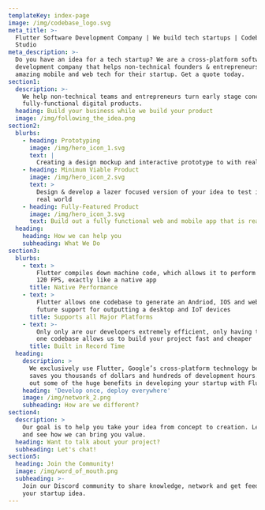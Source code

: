 ```yaml
---
templateKey: index-page
image: /img/codebase_logo.svg
meta_title: >-
  Flutter Software Development Company | We build tech startups | Codebase
  Studio
meta_description: >-
  Do you have an idea for a tech startup? We are a cross-platform software
  development company that helps non-technical founders & entrepreneurs develop
  amazing mobile and web tech for their startup. Get a quote today.
section1:
  description: >-
    We help non-technical teams and entrepreneurs turn early stage concepts into
    fully-functional digital products.
  heading: Build your business while we build your product
  image: /img/following_the_idea.png
section2:
  blurbs:
    - heading: Prototyping
      image: /img/hero_icon_1.svg
      text: |
        Creating a design mockup and interactive prototype to with real people
    - heading: Minimum Viable Product
      image: /img/hero_icon_2.svg
      text: >
        Design & develop a lazer focused version of your idea to test in the
        real world
    - heading: Fully-Featured Product
      image: /img/hero_icon_3.svg
      text: Build out a fully functional web and mobile app that is ready to scale
  heading:
    heading: How we can help you
    subheading: What We Do
section3:
  blurbs:
    - text: >
        Flutter compiles down machine code, which allows it to perform at 60 &
        120 FPS, exactly like a native app
      title: Native Performance
    - text: >
        Flutter allows one codebase to generate an Andriod, IOS and web app with
        future support for outputting a desktop and IoT devices
      title: Supports all Major Platforms
    - text: >-
        Only only are our developers extremely efficient, only having to write
        one codebase allows us to build your project fast and cheaper 
      title: Built in Record Time
  heading:
    description: >
      We exclusively use Flutter, Google’s cross-platform technology because it
      saves you thousands of dollars and hundreds of development hours. Check
      out some of the huge benefits in developing your startup with Flutter.
    heading: 'Develop once, deploy everywhere'
    image: /img/network_2.png
    subheading: How are we different?
section4:
  description: >
    Our goal is to help you take your idea from concept to creation. Let’s chat
    and see how we can bring you value.
  heading: Want to talk about your project?
  subheading: Let's chat!
section5:
  heading: Join the Community!
  image: /img/word_of_mouth.png
  subheading: >-
    Join our Discord community to share knowledge, network and get feedback on
    your startup idea.
---
```


